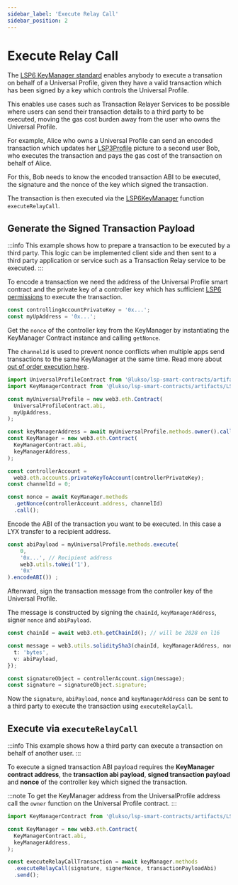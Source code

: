 ```yaml
---
sidebar_label: 'Execute Relay Call'
sidebar_position: 2
---
```


# Execute Relay Call

The [LSP6 KeyManager standard](../../standards/universal-profile/lsp6-key-manager.md) enables anybody to execute a transation on behalf of a Universal Profile, given they have a valid transaction which has been signed by a key which controls the Universal Profile.

This enables use cases such as Transaction Relayer Services to be possible where users can send their transaction details to a third party to be executed, moving the gas cost burden away from the user who owns the Universal Profile.

For example, Alice who owns a Universal Profile can send an encoded transaction which updates her [LSP3Profile](../../standards/universal-profile/lsp3-universal-profile-metadata.md) picture to a second user Bob, who executes the transaction and pays the gas cost of the transaction on behalf of Alice.

For this, Bob needs to know the encoded transaction ABI to be executed, the signature and the nonce of the key which signed the transaction.

The transaction is then executed via the [LSP6KeyManager](../../standards/universal-profile/lsp6-key-manager.md) function `executeRelayCall`.

## Generate the Signed Transaction Payload

:::info
This example shows how to prepare a transaction to be executed by a third party. This logic can be implemented client side and then sent to a third party application or service such as a Transaction Relay service to be executed.
:::

To encode a transaction we need the address of the Universal Profile smart contract and the private key of a controller key which has sufficient [LSP6 permissions](../../standards/universal-profile/lsp6-key-manager.md#permissions) to execute the transaction.

```typescript
const controllingAccountPrivateKey = '0x...';
const myUpAddress = '0x...';
```

Get the `nonce` of the controller key from the KeyManager by instantiating the KeyManager Contract instance and calling `getNonce`.

The `channelId` is used to prevent nonce conflicts when multiple apps send transactions to the same KeyManager at the same time. Read more about [out of order execution here](../../standards/universal-profile/lsp6-key-manager.md#out-of-order-execution).

```typescript title="Get the controller key nonce"
import UniversalProfileContract from '@lukso/lsp-smart-contracts/artifacts/UniversalProfile.json';
import KeyManagerContract from '@lukso/lsp-smart-contracts/artifacts/LSP6KeyManager.json';

const myUniversalProfile = new web3.eth.Contract(
  UniversalProfileContract.abi,
  myUpAddress,
);

const keyManagerAddress = await myUniversalProfile.methods.owner().call();
const KeyManager = new web3.eth.Contract(
  KeyManagerContract.abi,
  keyManagerAddress,
);

const controllerAccount =
  web3.eth.accounts.privateKeyToAccount(controllerPrivateKey);
const channelId = 0;

const nonce = await KeyManager.methods
  .getNonce(controllerAccount.address, channelId)
  .call();
```

Encode the ABI of the transaction you want to be executed. In this case a LYX transfer to a recipient address.

```typescript title="Encode transaction ABI"
const abiPayload = myUniversalProfile.methods.execute(
    0,
    '0x...', // Recipient address
    web3.utils.toWei('1'),
    '0x'
).encodeABI()) ;
```

Afterward, sign the transaction message from the controller key of the Universal Profile.

The message is constructed by signing the `chainId`, `keyManagerAddress`, signer `nonce` and `abiPayload`.

```typescript title="Sign the transaction"
const chainId = await web3.eth.getChainId(); // will be 2828 on l16

const message = web3.utils.soliditySha3(chainId, keyManagerAddress, nonce, {
  t: 'bytes',
  v: abiPayload,
});

const signatureObject = controllerAccount.sign(message);
const signature = signatureObject.signature;
```

Now the `signature`, `abiPayload`, `nonce` and `keyManagerAddress` can be sent to a third party to execute the transaction using `executeRelayCall`.

## Execute via `executeRelayCall`

:::info
This example shows how a third party can execute a transaction on behalf of another user.
:::

To execute a signed transaction ABI payload requires the **KeyManager contract address**, the **transaction abi payload**, **signed transaction payload** and **nonce** of the controller key which signed the transaction.

:::note
To get the KeyManager address from the UniversalProfile address call the `owner` function on the Universal Profile contract.
:::

```javascript
import KeyManagerContract from '@lukso/lsp-smart-contracts/artifacts/LSP6KeyManager.json';

const KeyManager = new web3.eth.Contract(
  KeyManagerContract.abi,
  keyManagerAddress,
);

const executeRelayCallTransaction = await keyManager.methods
  .executeRelayCall(signature, signerNonce, transactionPayloadAbi)
  .send();
```
